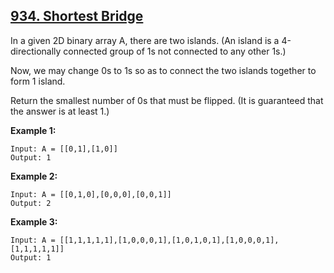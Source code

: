 ## [934. Shortest Bridge](https://leetcode.com/problems/shortest-bridge/)

In a given 2D binary array A, there are two islands. (An island is a 4-directionally connected group of 1s not connected to any other 1s.)

Now, we may change 0s to 1s so as to connect the two islands together to form 1 island.

Return the smallest number of 0s that must be flipped. (It is guaranteed that the answer is at least 1.)

**Example 1:**

```
Input: A = [[0,1],[1,0]]
Output: 1
```

**Example 2:**

```
Input: A = [[0,1,0],[0,0,0],[0,0,1]]
Output: 2
```

**Example 3:**

```
Input: A = [[1,1,1,1,1],[1,0,0,0,1],[1,0,1,0,1],[1,0,0,0,1],[1,1,1,1,1]]
Output: 1
```
